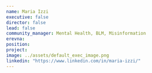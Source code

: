 ```yaml
---
name: Maria Izzi
executive: false
director: false
lead: false
community_manager: Mental Health, BLM, Misinformation 
erevna:   
position:  
project: 
image: ../assets/default_exec_image.png
linkedin: "https://www.linkedin.com/in/maria-izzi/"
---
```


